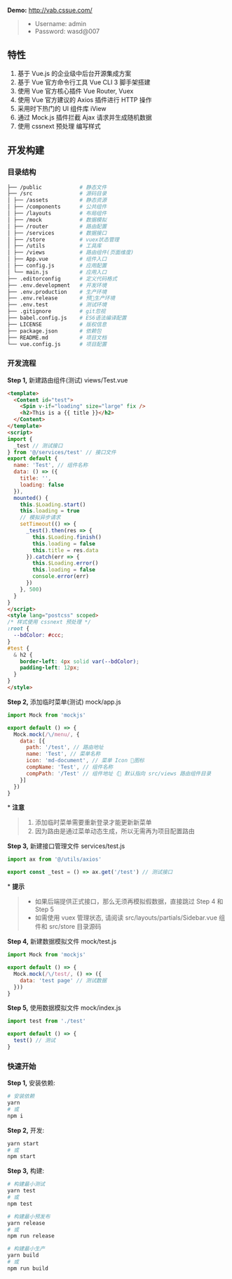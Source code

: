 **Demo:** <http://vab.cssue.com/>

> -   Username: admin
> -   Password: wasd@007

## 特性

1.  基于 Vue.js 的企业级中后台开源集成方案
2.  基于 Vue 官方命令行工具 Vue CLI 3 脚手架搭建
3.  使用 Vue 官方核心插件 Vue Router, Vuex
4.  使用 Vue 官方建议的 Axios 插件进行 HTTP 操作
5.  采用时下热门的 UI 组件库 iView
6.  通过 Mock.js 插件拦截 Ajax 请求并生成随机数据
7.  使用 cssnext 预处理 编写样式

## 开发构建

### 目录结构

```bash
├── /public            # 静态文件
├── /src               # 源码目录
│ ├── /assets          # 静态资源
│ ├── /components      # 公共组件
│ ├── /layouts         # 布局组件
│ ├── /mock            # 数据模拟
│ ├── /router          # 路由配置
│ ├── /services        # 数据接口
│ ├── /store           # vuex状态管理
│ ├── /utils           # 工具库
│ ├── /views           # 路由组件(页面维度)
│ ├── App.vue          # 组件入口
│ ├── config.js        # 应用配置
│ └── main.js          # 应用入口
├── .editorconfig      # 定义代码格式
├── .env.development   # 开发环境
├── .env.production    # 生产环境
├── .env.release       # 预生产环境
├── .env.test          # 测试环境
├── .gitignore         # git忽视
├── babel.config.js    # ES6语法编译配置
├── LICENSE            # 版权信息
├── package.json       # 依赖包
├── README.md          # 项目文档
└── vue.config.js      # 项目配置
```

### 开发流程

**Step 1,** 新建路由组件(测试) views/Test.vue

```html
<template>
  <Content id="test">
    <Spin v-if="loading" size="large" fix />
    <h2>This is a {{ title }}</h2>
  </Content>
</template>
<script>
import {
  _test // 测试接口
} from '@/services/test' // 接口文件
export default {
  name: 'Test', // 组件名称
  data: () => ({
    title: '',
    loading: false
  }),
  mounted() {
    this.$Loading.start()
    this.loading = true
    // 模拟异步请求
    setTimeout(() => {
      _test().then(res => {
        this.$Loading.finish()
        this.loading = false
        this.title = res.data
      }).catch(err => {
        this.$Loading.error()
        this.loading = false
        console.error(err)
      })
    }, 500)
  }
}
</script>
<style lang="postcss" scoped>
/* 样式使用 cssnext 预处理 */
:root {
  --bdColor: #ccc;
}
#test {
  & h2 {
    border-left: 4px solid var(--bdColor);
    padding-left: 12px;
  }
}
</style>
```

**Step 2,** 添加临时菜单(测试) mock/app.js

```javascript
import Mock from 'mockjs'

export default () => {
  Mock.mock(/\/menu/, {
    data: [{
      path: '/test', // 路由地址
      name: 'Test', // 菜单名称
      icon: 'md-document', // 菜单 Icon 图标
      compName: 'Test', // 组件名称
      compPath: '/Test' // 组件地址（ 默认指向 src/views 路由组件目录
    }]
  })
}
```

\* **注意**

> 1.  添加临时菜单需要重新登录才能更新新菜单
> 2.  因为路由是通过菜单动态生成，所以无需再为项目配置路由

**Step 3,** 新建接口管理文件 services/test.js

```javascript
import ax from '@/utils/axios'

export const _test = () => ax.get('/test') // 测试接口
```

\* **提示**

> -   如果后端提供正式接口，那么无须再模拟假数据，直接跳过 Step 4 和 Step 5
> -   如需使用 vuex 管理状态, 请阅读 src/layouts/partials/Sidebar.vue 组件和 src/store 目录源码

**Step 4,** 新建数据模拟文件 mock/test.js

```javascript
import Mock from 'mockjs'

export default () => {
  Mock.mock(/\/test/, () => ({
    data: 'test page' // 测试数据
  }))
}
```

**Step 5,** 使用数据模拟文件 mock/index.js

```javascript
import test from './test'

export default () => {
  test() // 测试
}
```

### 快速开始

**Step 1,** 安装依赖:

```bash
# 安装依赖
yarn
# 或
npm i
```

**Step 2,** 开发:

```bash
yarn start
# 或
npm start
```

**Step 3,** 构建:

```bash
# 构建最小测试
yarn test
# 或
npm test

# 构建最小预发布
yarn release
# 或
npm run release

# 构建最小生产
yarn build
# 或
npm run build
```

